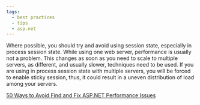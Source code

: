 ```yaml
---
tags:
  - best practices
  - tips
  - asp.net
---
```


Where possible, you should try and avoid using session state, especially in process session state. While using one web server, performance is usually not a problem. This changes as soon as you need to scale to multiple servers, as different, and usually slower, techniques need to be used. If you are using in process session state with multiple servers, you will be forced to enable sticky session, thus, it could result in a uneven distribution of load among your servers.

[50 Ways to Avoid Find and Fix ASP.NET Performance Issues](https://www.red-gate.com/library/50-ways-to-avoid-find-and-fix-asp-net-performance-issues)